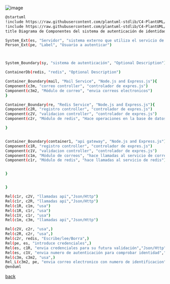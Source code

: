 ![image](http://www.plantuml.com/plantuml/png/jLLDJnin4BtdLxWvfH9abRIddX0V4ggWHQ5mHRFs45nvRTSVG5hrL_4J-6ETMPDDGXT4QNk8TltotXlFy-xiJamGKcxCu8ssqcI5uYeb7pzKLO2RyLodgrpdY44wcz2ciNHDvGrOrcp7f8okgxttsoSCdHqVLGt4X86WYprIWBOOnlu_-JVUMT8K_wIJGR6lOHwW0K65EW96MXeHDKdBNv2vc9OWzVsTPKGh1XIemU1qmRoBWziqmhWbXgSOhhLoOKZtIm-yJHYi4zyoYfoqqTz1S0ccIkr-hp5yEpZ149rjVJsIrn7KQDZqB6O898AL9X1_q6rbrsMh82n6SK7q9_jWhyy-QMV1Y7sCCcXUKUqVWq5t7FlrAA3It5bxVLgr9bfjeG5jI75C5z4c8v4TFZc5uwzHW5NYuDO7Z96MNBaxXf5yrn1JkX3G2Jxmu8p1DjU75L3Ct1UoGp7Or4-vzFsTogRDk7Yn0Tfh3G_hAD2W93-hfMEBdxsT12JTZ2FuuqQcipQzkOuflAwLwJbHhy5e1PB2Vfr7s4oZEyv3a2YSnz1wOnHeXG5HGqJcAKXjB9HBRp1o2Kt82xmMSqXu0uiNnpFvwtWc_o2UITFtiBG1NN50na032gA0pHUty1vvzKVzl5DXaH4bNNupDCMhdFzAv_LmQ_WnEbiTfkH9iiQSlOH9fD9mZh09XaVWUHz8IdgxdYzKg5FMJvVwhM90c-n52LZEcWCUB3LM1h7QfOGx5iz2P8RcGrLPef0aGYir68nB6bEee-vLN-S83m54pE8ofqntxODJPc9FMCNfl7EokS7GCxABgtID3ww6iFf4z7YsuV5ysaZWucXKC8-FHjJwX2B8hcsYbBbiT-5u_wV7Nqwep0vQnH-wNm00)

```bash
@startuml
!include https://raw.githubusercontent.com/plantuml-stdlib/C4-PlantUML/master/C4_Container.puml
!include https://raw.githubusercontent.com/plantuml-stdlib/C4-PlantUML/master/C4_Component.puml
title Diagrama de Componentes del sistema de autenticación de identidad

System_Ext(es, "Servidor", "sistema externo que utiliza el servicio de autenticación")
Person_Ext(pe, "Label", "Usuario a autenticar")



System_Boundary(sy, "sistema de autenticación", "Optional Description"){

ContainerDb(redis, "redis", "Optional Description")

Container_Boundary(mail, "Mail Service", "Node.js and Express.js"){
Component(c3m, "correo controller", "controlador de expres.js")
Component(c3m2, "Módulo de correo", "envia correos electronicos")
}

Container_Boundary(re, "Redis Service", "Node.js and Express.js"){
Component(c2R, "registro controller", "controlador de expres.js")
Component(c2V, "validacion controller", "controlador de expres.js")
Component(c2r, "Módulo de redis", "Hace operaciones en la base de datos")

}


Container_Boundary(container1, "api gateway", "Node.js and Express.js"){
Component(c1R, "registro controller", "controlador de expres.js")
Component(c1V, "validacion controller", "controlador de expres.js")
Component(c1m, "Módulo de correos", "hace llamadas al servicio de correo")
Component(c1r, "Módulo de redis", "hace llamadas al servicio de redis")


}


}

Rel(c1r, c2V, "llamadas api","Json/Http")
Rel(c1r, c2R, "llamadas api","Json/Http")
Rel(c1R, c1m, "usa")
Rel(c1R, c1r, "usa")
Rel(c1V, c1r, "usa")
Rel(c1m, c3m, "llamadas api","Json/Http")

Rel(c2V, c2r, "usa",)
Rel(c2R, c2r, "usa",)
Rel(c2r, redis, "Escribe/lee/Borra",)
Rel(pe, es, "introduce credenciales",)
Rel(es, c1R, "envia credenciales para su futura validación","Json/Http")
Rel(es, c1V, "envia numero de autenticación para comprobar identidad","Json/Http")
Rel(c3m, c3m2, "usa",)
Rel_L(c3m2, pe, "envia correo electronico con numero de identificacion","SMTP")
@enduml
```

[back](./../../Diagramas.md)
